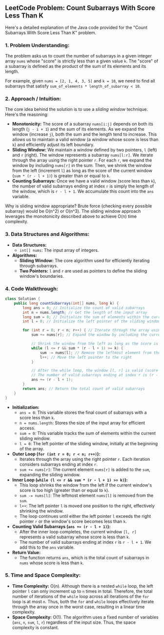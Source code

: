 ## LeetCode Problem: Count Subarrays With Score Less Than K

Here's a detailed explanation of the Java code provided for the "Count Subarrays With Score Less Than K" problem.

### 1. Problem Understanding:

The problem asks us to count the number of subarrays in a given integer array `nums` whose "score" is strictly less than a given value `k`. The "score" of a subarray is defined as the product of the sum of its elements and its length.

For example, given `nums = [2, 1, 4, 3, 5]` and `k = 10`, we need to find all subarrays that satisfy `sum_of_elements * length_of_subarray < 10`.

### 2. Approach / Intuition:

The core idea behind the solution is to use a *sliding window* technique.  Here's the reasoning:

*   **Monotonicity:** The score of a subarray `nums[i:j]` depends on both its length (`j - i + 1`) and the sum of its elements.  As we expand the window (increase `j`), both the sum and the length tend to increase. This allows us to maintain a valid window (a window whose score is less than `k`) and efficiently adjust its left boundary.
*   **Sliding Window:** We maintain a window defined by two pointers, `l` (left) and `r` (right). The window represents a subarray `nums[l:r]`. We iterate through the array using the right pointer `r`.  For each `r`, we expand the window by including `nums[r]` in the sum. Then, we shrink the window from the left (increment `l`) as long as the score of the current window (`sum * (r - l + 1)`) is greater than or equal to `k`.
*   **Counting Subarrays:**  Once we have a valid window (score less than `k`), the number of valid subarrays ending at index `r` is simply the length of the window, which is `r - l + 1`. We accumulate this count into the `ans` variable.

Why is sliding window appropriate?  Brute force (checking every possible subarray) would be O(n^2) or O(n^3). The sliding window approach leverages the monotonicity described above to achieve O(n) time complexity.

### 3. Data Structures and Algorithms:

*   **Data Structures:**
    *   `int[] nums`: The input array of integers.
*   **Algorithms:**
    *   **Sliding Window:**  The core algorithm used for efficiently iterating through subarrays.
    *   **Two Pointers:** `l` and `r` are used as pointers to define the sliding window's boundaries.

### 4. Code Walkthrough:

```java
class Solution {
    public long countSubarrays(int[] nums, long k) {
        long ans = 0; // Initialize the count of valid subarrays
        int n = nums.length; // Get the length of the input array
        long sum = 0; // Initialize the sum of elements within the current window
        int l = 0; // Initialize the left pointer of the sliding window

        for (int r = 0; r < n; r++) { // Iterate through the array using the right pointer
            sum += nums[r]; // Expand the window by including the current element nums[r]

            // Shrink the window from the left as long as the score is greater than or equal to k
            while (l <= r && sum * (r - l + 1) >= k) {
                sum -= nums[l]; // Remove the leftmost element from the sum
                l++; // Move the left pointer to the right
            }

            // After the while loop, the window [l, r] is valid (score < k).
            // The number of valid subarrays ending at index r is (r - l + 1).
            ans += (r - l + 1);  
        }
        return ans; // Return the total count of valid subarrays
    }
}
```

*   **Initialization:**
    *   `ans = 0`:  This variable stores the final count of subarrays with a score less than `k`.
    *   `n = nums.length`: Stores the size of the input array for efficient access.
    *   `sum = 0`: This variable tracks the sum of elements within the current sliding window.
    *   `l = 0`:  The left pointer of the sliding window, initially at the beginning of the array.
*   **Outer Loop (`for (int r = 0; r < n; r++)`):**
    *   Iterates through the array using the right pointer `r`. Each iteration considers subarrays ending at index `r`.
    *   `sum += nums[r]`:  The current element `nums[r]` is added to the `sum`, expanding the sliding window.
*   **Inner Loop (`while (l <= r && sum * (r - l + 1) >= k)`):**
    *   This loop shrinks the window from the left if the current window's score is too high (greater than or equal to `k`).
    *   `sum -= nums[l]`: The leftmost element `nums[l]` is removed from the `sum`.
    *   `l++`: The left pointer `l` is moved one position to the right, effectively shrinking the window.
    *   The loop continues until either the left pointer `l` exceeds the right pointer `r` or the window's score becomes less than `k`.
*   **Counting Valid Subarrays (`ans += (r - l + 1)`):**
    *   After the inner loop completes, the current window `[l, r]` represents a valid subarray whose score is less than `k`.
    *   The number of valid subarrays ending at index `r` is `r - l + 1`. We add this to the `ans` variable.
*   **Return Value:**
    *   The function returns `ans`, which is the total count of subarrays in `nums` whose score is less than `k`.

### 5. Time and Space Complexity:

*   **Time Complexity:** O(n).  Although there is a nested `while` loop, the left pointer `l` can only increment up to `n` times in total.  Therefore, the total number of iterations of the `while` loop across all iterations of the `for` loop is at most `n`. Thus, both the `for` and `while` loops effectively iterate through the array once in the worst case, resulting in a linear time complexity.
*   **Space Complexity:** O(1).  The algorithm uses a fixed number of variables (`ans`, `n`, `sum`, `l`, `r`) regardless of the input size. Thus, the space complexity is constant.
